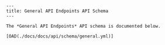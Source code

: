
    ---
    title: General API Endpoints API Schema
    ---

    The *General API Endpoints* API schema is documented below.

    [OAD(./docs/docs/api/schema/general.yml)]
